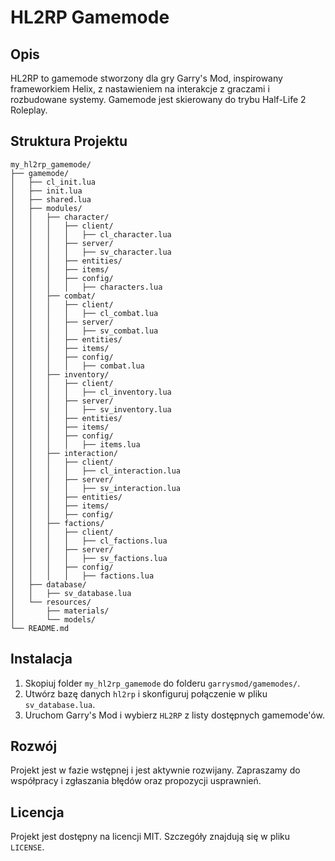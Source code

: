 # HL2RP Gamemode

## Opis

HL2RP to gamemode stworzony dla gry Garry's Mod, inspirowany frameworkiem Helix, z nastawieniem na interakcje z graczami i rozbudowane systemy. Gamemode jest skierowany do trybu Half-Life 2 Roleplay.

## Struktura Projektu

```
my_hl2rp_gamemode/
├── gamemode/
│   ├── cl_init.lua
│   ├── init.lua
│   ├── shared.lua
│   ├── modules/
│   │   ├── character/
│   │   │   ├── client/
│   │   │   │   ├── cl_character.lua
│   │   │   ├── server/
│   │   │   │   ├── sv_character.lua
│   │   │   ├── entities/
│   │   │   ├── items/
│   │   │   ├── config/
│   │   │   │   ├── characters.lua
│   │   ├── combat/
│   │   │   ├── client/
│   │   │   │   ├── cl_combat.lua
│   │   │   ├── server/
│   │   │   │   ├── sv_combat.lua
│   │   │   ├── entities/
│   │   │   ├── items/
│   │   │   ├── config/
│   │   │   │   ├── combat.lua
│   │   ├── inventory/
│   │   │   ├── client/
│   │   │   │   ├── cl_inventory.lua
│   │   │   ├── server/
│   │   │   │   ├── sv_inventory.lua
│   │   │   ├── entities/
│   │   │   ├── items/
│   │   │   ├── config/
│   │   │   │   ├── items.lua
│   │   ├── interaction/
│   │   │   ├── client/
│   │   │   │   ├── cl_interaction.lua
│   │   │   ├── server/
│   │   │   │   ├── sv_interaction.lua
│   │   │   ├── entities/
│   │   │   ├── items/
│   │   │   ├── config/
│   │   ├── factions/
│   │   │   ├── client/
│   │   │   │   ├── cl_factions.lua
│   │   │   ├── server/
│   │   │   │   ├── sv_factions.lua
│   │   │   ├── config/
│   │   │   │   ├── factions.lua
│   ├── database/
│   │   ├── sv_database.lua
│   └── resources/
│       ├── materials/
│       └── models/
└── README.md
```

## Instalacja

1. Skopiuj folder `my_hl2rp_gamemode` do folderu `garrysmod/gamemodes/`.
2. Utwórz bazę danych `hl2rp` i skonfiguruj połączenie w pliku `sv_database.lua`.
3. Uruchom Garry's Mod i wybierz `HL2RP` z listy dostępnych gamemode'ów.

## Rozwój

Projekt jest w fazie wstępnej i jest aktywnie rozwijany. Zapraszamy do współpracy i zgłaszania błędów oraz propozycji usprawnień.

## Licencja

Projekt jest dostępny na licencji MIT. Szczegóły znajdują się w pliku `LICENSE`.